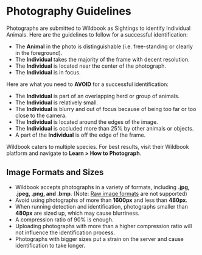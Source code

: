 # Photography Guidelines

Photographs are submitted to Wildbook as Sightings to identify Individual Animals. Here are the guidelines to follow for a successful identification:

* The **Animal** in the photo is distinguishable (i.e. free-standing or clearly in the foreground).
* The **Individual** takes the majority of the frame with decent resolution.
* The **Individual** is located near the center of the photograph.
* The **Individual** is in focus.

Here are what you need to **AVOID** for a successful identification:

* The **Individual** is part of an overlapping herd or group of animals.
* The **Individual** is relatively small.
* The **Individual** is blurry and out of focus because of being too far or too close to the camera.
* The **Individual** is located around the edges of the image.
* The **Individual** is occluded more than 25% by other animals or objects.
* A part of the **Individual** is off the edge of the frame.

Wildbook caters to multiple species. For best results, visit their Wildbook platform and navigate to **Learn > How to Photograph**.

## **Image Formats and Sizes**

* Wildbook accepts photographs in a variety of formats, including **.jpg, .jpeg, .png, and .bmp**. (Note: [Raw image formats](https://en.wikipedia.org/wiki/Raw_image_format) are not supported)
* Avoid using photographs of more than **1600px** and less than **480px**.
* When running detection and identification, photographs smaller than **480px** are sized up, which may cause blurriness.
* A compression ratio of 90% is enough.
* Uploading photographs with more than a higher compression ratio will not influence the identification process.
* Photographs with bigger sizes put a strain on the server and cause identification to take longer.
